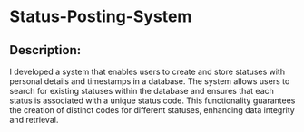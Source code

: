 # Status-Posting-System

## Description:
I developed a system that enables users to create and store statuses with personal details and timestamps in a database. The system allows users to search for existing statuses within the database and ensures that each status is associated with a unique status code. This functionality guarantees the creation of distinct codes for different statuses, enhancing data integrity and retrieval.
